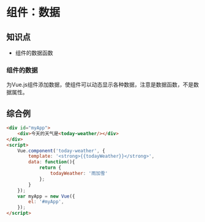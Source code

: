 组件：数据
========

## 知识点

* 组件的数据函数

### 组件的数据

为Vue.js组件添加数据，使组件可以动态显示各种数据，注意是数据函数，不是数据属性。

## 综合例

~~~html
<div id="myApp">
    <div>今天的天气是<today-weather/></div>
</div>
<script>
    Vue.component('today-weather', {
        template: '<strong>{{todayWeather}}</strong>',
        data: function(){
            return {
                todayWeather: '雨加雪'
            };
        }
    });
    var myApp = new Vue({
        el: '#myApp', 
    });
</script>
~~~

